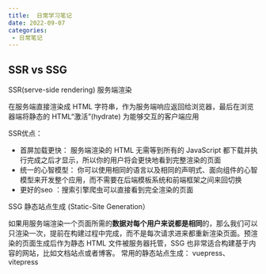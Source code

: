 ```yaml
---
title:  日常学习笔记
date: 2022-09-07
categories: 
 - 日常笔记
---
```

<Boxx type='tip' />

## SSR vs SSG

SSR(serve-side rendering) 服务端渲染

在服务端直接渲染成 HTML 字符串，作为服务端响应返回给浏览器，最后在浏览器端将静态的 HTML“激活”(hydrate) 为能够交互的客户端应用

SSR优点：

- 首屏加载更快： 服务端渲染的 HTML 无需等到所有的 JavaScript 都下载并执行完成之后才显示，所以你的用户将会更快地看到完整渲染的页面
- 统一的心智模型： 你可以使用相同的语言以及相同的声明式、面向组件的心智模型来开发整个应用，而不需要在后端模板系统和前端框架之间来回切换
- 更好的seo ：搜索引擎爬虫可以直接看到完全渲染的页面


SSG 静态站点生成 (Static-Site Generation）

如果用服务端渲染一个页面所需的**数据对每个用户来说都是相同**的，那么我们可以只渲染一次，提前在构建过程中完成，而不是每次请求进来都重新渲染页面。预渲染的页面生成后作为静态 HTML 文件被服务器托管，SSG 也非常适合构建基于内容的网站，比如文档站点或者博客。 常用的静态站点生成： vuepress、vitepress